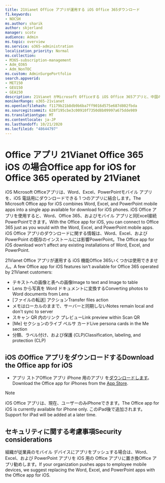 ```yaml
---
title: 21Vianet Office アプリが運用する iOS Office 365ダウンロード
f1.keywords:
- NOCSH
ms.author: sharik
author: skjerland
manager: scotv
audience: Admin
ms.topic: overview
ms.service: o365-administration
localization_priority: Normal
ms.collection:
- M365-subscription-management
- Adm_O365
- Adm_NonTOC
ms.custom: AdminSurgePortfolio
search.appverid:
- MET150
- GEU150
- GEA150
description: 21Vianet がMicrosoft Officeする iOS Office 365アプリと、中国のお客様向けダウンロード方法について詳しくは、ご覧ください。
monikerRange: o365-21vianet
ms.openlocfilehash: f1179b21b8db9b6ba7ff9016d575e687d802fbda
ms.sourcegitcommit: 628f195cbe3c00910f7350d8b09997a675dde989
ms.translationtype: MT
ms.contentlocale: ja-JP
ms.lasthandoff: 10/21/2020
ms.locfileid: "48644797"
---
```

# <a name="office-app-for-ios-for-office-365-operated-by-21vianet"></a><span data-ttu-id="573c7-103">Office アプリ 21Vianet Office 365 iOS の場合</span><span class="sxs-lookup"><span data-stu-id="573c7-103">Office app for iOS for Office 365 operated by 21Vianet</span></span>

<span data-ttu-id="573c7-104">iOS Microsoft Officeアプリは、Word、Excel、PowerPointモバイル アプリを、iOS 電話用にダウンロードできる 1 つのアプリに結合します。</span><span class="sxs-lookup"><span data-stu-id="573c7-104">The Microsoft Office app for iOS combines Word, Excel, and PowerPoint mobile apps into a single app available for download for iOS phones.</span></span> <span data-ttu-id="573c7-105">iOS Office アプリを使用すると、Word、Office 365、およびモバイル アプリと同Excel接続PowerPointできます。</span><span class="sxs-lookup"><span data-stu-id="573c7-105">With the Office app for iOS, you can connect to Office 365 just as you would with the Word, Excel, and PowerPoint mobile apps.</span></span> <span data-ttu-id="573c7-106">iOS Office アプリのダウンロードに関する情報は、Word、Excel、および PowerPoint の既存のインストールには影響PowerPoint。</span><span class="sxs-lookup"><span data-stu-id="573c7-106">The Office app for iOS download won't affect any existing installations of Word, Excel, and PowerPoint.</span></span>

<span data-ttu-id="573c7-107">21Vianet Office アプリが運用する iOS 機能Office 365いくつかは使用できません。</span><span class="sxs-lookup"><span data-stu-id="573c7-107">A few Office app for iOS features isn't available for Office 365 operated by 21Vianet customers:</span></span>

- <span data-ttu-id="573c7-108">テキストへの画像と表への画像</span><span class="sxs-lookup"><span data-stu-id="573c7-108">Image to text and Image to table</span></span> 
- <span data-ttu-id="573c7-109">Lens から写真を Word ドキュメントに変換する</span><span class="sxs-lookup"><span data-stu-id="573c7-109">Converting photos to Word documents from Lens</span></span> 
- <span data-ttu-id="573c7-110">[ファイルの転送] アクション</span><span class="sxs-lookup"><span data-stu-id="573c7-110">Transfer files action</span></span> 
- <span data-ttu-id="573c7-111">メモはローカルのままで、サーバーと同期しない</span><span class="sxs-lookup"><span data-stu-id="573c7-111">Notes remain local and don't sync to server</span></span>
- <span data-ttu-id="573c7-112">スキャン QR 内のリンク プレビュー</span><span class="sxs-lookup"><span data-stu-id="573c7-112">Link preview within Scan QR</span></span>
- <span data-ttu-id="573c7-113">[Me] セクションのライブ ペルサ カード</span><span class="sxs-lookup"><span data-stu-id="573c7-113">Live persona cards in the Me section</span></span>
- <span data-ttu-id="573c7-114">分類、ラベル付け、および保護 (CLP)</span><span class="sxs-lookup"><span data-stu-id="573c7-114">Classification, labeling, and protection (CLP)</span></span>


## <a name="download-the-office-app-for-ios"></a><span data-ttu-id="573c7-115">iOS のOffice アプリをダウンロードする</span><span class="sxs-lookup"><span data-stu-id="573c7-115">Download the Office app for iOS</span></span>

- <span data-ttu-id="573c7-116">アプリ ストアOffice アプリ iPhone 用のアプリ を[ダウンロードします](https://products.office.com/mobile/office?rtc=2)。</span><span class="sxs-lookup"><span data-stu-id="573c7-116">Download the Office app for iPhones from the [App Store](https://products.office.com/mobile/office?rtc=2).</span></span> 

> [!NOTE]
> <span data-ttu-id="573c7-117">iOS Office アプリは、現在、ユーザーのみiPhoneできます。</span><span class="sxs-lookup"><span data-stu-id="573c7-117">The Office app for iOS is currently available for iPhone only.</span></span> <span data-ttu-id="573c7-118">このiPad後で追加されます。</span><span class="sxs-lookup"><span data-stu-id="573c7-118">Support for iPad will be added at a later time.</span></span> 

## <a name="security-considerations"></a><span data-ttu-id="573c7-119">セキュリティに関する考慮事項</span><span class="sxs-lookup"><span data-stu-id="573c7-119">Security considerations</span></span>

<span data-ttu-id="573c7-120">組織が従業員のモバイル デバイスにアプリをプッシュする場合は、Word、Excel、および PowerPoint アプリを iOS 用の Office アプリに置き換Office アプリ勧めします。</span><span class="sxs-lookup"><span data-stu-id="573c7-120">If your organization pushes apps to employee mobile devices, we suggest replacing the Word, Excel, and PowerPoint apps with the Office app for iOS.</span></span>  


